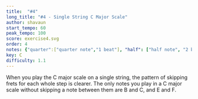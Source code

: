 ```yaml
---
title:  "#4"
long_title: "#4 - Single String C Major Scale"
author: shavaun
start_tempo: 60
peak_tempo: 100
score: exercise4.svg
order: 4
notes: {"quarter":["quarter note","1 beat"], "half": ["half note", "2 beats"]}
key: C
difficulty: 1.1
---
```


When you play the C major scale on a single string, the pattern of skipping frets for each whole step is clearer. The only notes you play in a C major scale without skipping a note between them are B and C, and E and F.